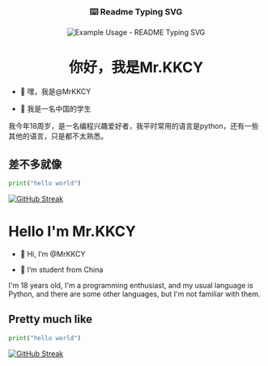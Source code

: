 
  <h3 align="center">⌨️ Readme Typing SVG</h3>
</p>
<p align="center">
  <img src="https://readme-typing-svg.demolab.com/?lines=%F0%9F%91%8BHello+there!;%F0%9F%92%96Thank+you+for+conming!;%F0%9F%8E%89Hope+you+have+nice+day!&font=Fira%20Code&center=true&width=380&height=50&duration=4000&pause=1000" alt="Example Usage - README Typing SVG">
</p>
<p align="center">
  <h1 align="center">你好，我是Mr.KKCY</h1>
</p>


- 👋 嘿，我是@MrKKCY

- 🏫 我是一名中国的学生

我今年18周岁，是一名编程兴趣爱好者，我平时常用的语言是python，还有一些其他的语言，只是都不太熟悉。

## 差不多就像
```python
print("hello world")
```


[![GitHub Streak](https://github-readme-streak-stats.herokuapp.com?user=MrKKCY&theme=highcontrast)](https://git.io/streak-stats)





<!---
MrKKCY/MrKKCY is a ✨ special ✨ repository because its `README.md` (this file) appears on your GitHub profile.
You can click the Preview link to take a look at your changes.
--->


<h1 style="text - align: center;">
     Hello I'm Mr.KKCY
</h1>

- 👋 Hi, I’m @MrKKCY

- 🏫 I’m student from China


I'm 18 years old, I'm a programming enthusiast, and my usual language is Python, and there are some other languages, but I'm not familiar with them.

## Pretty much like
```python
print("hello world")
```

[![GitHub Streak](https://github-readme-streak-stats.herokuapp.com?user=MrKKCY&theme=highcontrast)](https://git.io/streak-stats)





<!---
MrKKCY/MrKKCY is a ✨ special ✨ repository because its `README.md` (this file) appears on your GitHub profile.
You can click the Preview link to take a look at your changes.
--->
